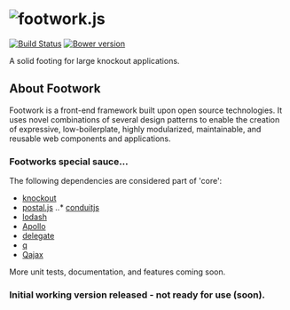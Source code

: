 ![footwork.js](https://raw.github.com/reflectiveSingleton/footwork/master/docs/images/gh-footwork-logo.png)
========
[![Build Status](https://travis-ci.org/reflectiveSingleton/footwork.png?branch=master)](https://travis-ci.org/reflectiveSingleton/footwork) [![Bower version](https://badge.fury.io/bo/footwork.png)](http://badge.fury.io/bo/footwork)

A solid footing for large knockout applications.

## About Footwork

Footwork is a front-end framework built upon open source technologies. It uses novel combinations of several design patterns to enable the creation of expressive, low-boilerplate, highly modularized, maintainable, and reusable web components and applications.

### Footworks special sauce...

The following dependencies are considered part of 'core':

* [knockout](http://knockoutjs.com/)
* [postal.js](https://github.com/postaljs/postal.js)
..* [conduitjs](https://github.com/ifandelse/ConduitJS)
* [lodash](http://lodash.com/)
* [Apollo](https://github.com/toddmotto/apollo)
* [delegate](https://github.com/component/delegate)
* [q](https://github.com/kriskowal/q)
* [Qajax](https://github.com/gre/qajax)

More unit tests, documentation, and features coming soon.

### Initial working version released - not ready for use (soon).